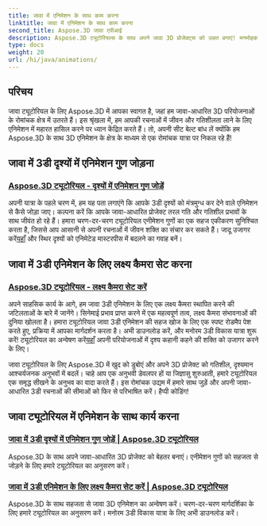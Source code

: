 ```yaml
---
title: जावा में एनिमेशन के साथ काम करना
linktitle: जावा में एनिमेशन के साथ काम करना
second_title: Aspose.3D जावा एपीआई
description: Aspose.3D ट्यूटोरियल्स के साथ अपने जावा 3D प्रोजेक्ट्स को उन्नत बनाएं! मनमोहक 3डी विकास के लिए एनीमेशन गुण जोड़ना और लक्ष्य कैमरे को सहजता से सेट करना सीखें।
type: docs
weight: 20
url: /hi/java/animations/
---
```

## परिचय

जावा ट्यूटोरियल के लिए Aspose.3D में आपका स्वागत है, जहां हम जावा-आधारित 3D परियोजनाओं के रोमांचक क्षेत्र में उतरते हैं। इस श्रृंखला में, हम आपकी रचनाओं में जीवन और गतिशीलता लाने के लिए एनिमेशन में महारत हासिल करने पर ध्यान केंद्रित करते हैं। तो, अपनी सीट बेल्ट बांध लें क्योंकि हम Aspose.3D के साथ 3D एनिमेशन के क्षेत्र के माध्यम से एक रोमांचक यात्रा पर निकल रहे हैं!

## जावा में 3डी दृश्यों में एनिमेशन गुण जोड़ना

### [Aspose.3D ट्यूटोरियल - दृश्यों में एनिमेशन गुण जोड़ें](./add-animation-properties-to-scenes/)

 अपनी यात्रा के पहले चरण में, हम यह पता लगाएंगे कि आपके 3डी दृश्यों को मंत्रमुग्ध कर देने वाले एनिमेशन से कैसे जोड़ा जाए। कल्पना करें कि आपके जावा-आधारित प्रोजेक्ट तरल गति और गतिशील प्रभावों के साथ जीवंत हो रहे हैं। हमारा चरण-दर-चरण ट्यूटोरियल एनीमेशन गुणों का एक सहज एकीकरण सुनिश्चित करता है, जिससे आप आसानी से अपनी रचनाओं में जीवन शक्ति का संचार कर सकते हैं। जादू उजागर करें[यहाँ](./add-animation-properties-to-scenes/) और स्थिर दृश्यों को एनिमेटेड मास्टरपीस में बदलने का गवाह बनें।

## जावा में 3डी एनिमेशन के लिए लक्ष्य कैमरा सेट करना

### [Aspose.3D ट्यूटोरियल - लक्ष्य कैमरा सेट करें](./set-up-target-camera/)

अपने साहसिक कार्य के आगे, हम जावा 3डी एनिमेशन के लिए एक लक्ष्य कैमरा स्थापित करने की जटिलताओं के बारे में जानेंगे। सिनेमाई प्रभाव प्राप्त करने में एक महत्वपूर्ण तत्व, लक्ष्य कैमरा संभावनाओं की दुनिया खोलता है। हमारा ट्यूटोरियल जावा 3डी एनिमेशन की सहज खोज के लिए एक स्पष्ट रोडमैप पेश करते हुए, प्रक्रिया में आपका मार्गदर्शन करता है। अभी डाउनलोड करें, और मनोरम 3डी विकास यात्रा शुरू करें! ट्यूटोरियल का अन्वेषण करें[यहाँ](./set-up-target-camera/) अपनी परियोजनाओं में दृश्य कहानी कहने की शक्ति को उजागर करने के लिए।

जावा ट्यूटोरियल के लिए Aspose.3D में खुद को डुबोएं और अपने 3D प्रोजेक्ट को गतिशील, दृश्यमान आश्चर्यजनक अनुभवों में बदलें। चाहे आप एक अनुभवी डेवलपर हों या जिज्ञासु शुरुआती, हमारे ट्यूटोरियल एक समृद्ध सीखने के अनुभव का वादा करते हैं। इस रोमांचक उद्यम में हमारे साथ जुड़ें और अपनी जावा-आधारित 3डी रचनाओं की सीमाओं को फिर से परिभाषित करें। हैप्पी कोडिंग!

## जावा ट्यूटोरियल में एनिमेशन के साथ कार्य करना
### [जावा में 3डी दृश्यों में एनिमेशन गुण जोड़ें | Aspose.3D ट्यूटोरियल](./add-animation-properties-to-scenes/)
Aspose.3D के साथ अपने जावा-आधारित 3D प्रोजेक्ट को बेहतर बनाएं। एनीमेशन गुणों को सहजता से जोड़ने के लिए हमारे ट्यूटोरियल का अनुसरण करें।
### [जावा में 3डी एनिमेशन के लिए लक्ष्य कैमरा सेट करें | Aspose.3D ट्यूटोरियल](./set-up-target-camera/)
Aspose.3D के साथ सहजता से जावा 3D एनिमेशन का अन्वेषण करें। चरण-दर-चरण मार्गदर्शिका के लिए हमारे ट्यूटोरियल का अनुसरण करें। मनोरम 3डी विकास यात्रा के लिए अभी डाउनलोड करें।